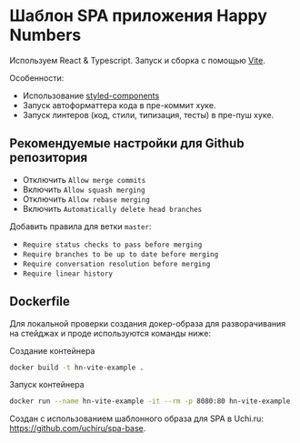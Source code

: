 # Шаблон SPA приложения Happy Numbers

Используем React & Typescript.
Запуск и сборка с помощью [Vite](https://vitejs.dev/).

Особенности:
- Использование [styled-components](https://styled-components.com/)
- Запуск автоформаттера кода в пре-коммит хуке.
- Запуск линтеров (код, стили, типизация, тесты) в пре-пуш хуке.

## Рекомендуемые настройки для Github репозитория

- Отключить `Allow merge commits`
- Включить `Allow squash merging`
- Отключить `Allow rebase merging`
- Включить `Automatically delete head branches`

Добавить правила для ветки `master`:
- `Require status checks to pass before merging`
- `Require branches to be up to date before merging`
- `Require conversation resolution before merging`
- `Require linear history`

## Dockerfile

Для локальной проверки создания докер-образа для разворачивания на стейджах и проде используются команды ниже:

Создание контейнера
```bash
docker build -t hn-vite-example .
```

Запуск контейнера
```bash
docker run --name hn-vite-example -it --rm -p 8080:80 hn-vite-example
```

Создан с использованием шаблонного образа для SPA в Uchi.ru: https://github.com/uchiru/spa-base.
